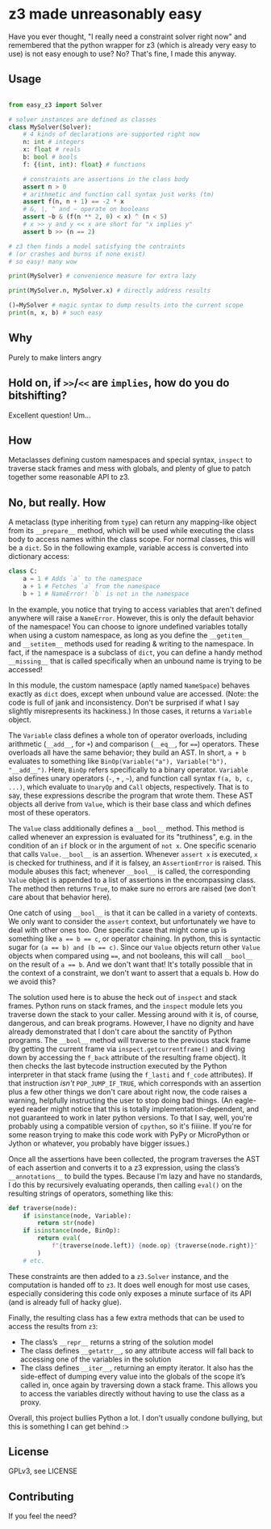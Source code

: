 # z3 made unreasonably easy

Have you ever thought, "I really need a constraint solver right now" and
remembered that the python wrapper for z3 (which is already very easy to use)
is not easy enough to use? No? That's fine, I made this anyway.

## Usage

```py

from easy_z3 import Solver

# solver instances are defined as classes 
class MySolver(Solver):
    # 4 kinds of declarations are supported right now
    n: int # integers
    x: float # reals
    b: bool # bools
    f: {(int, int): float} # functions

    # constraints are assertions in the class body
    assert n > 0
    # arithmetic and function call syntax just works (tm)
    assert f(n, n + 1) == -2 * x
    # &, |, ^ and ~ operate on booleans
    assert ~b & (f(n ** 2, 0) < x) ^ (n < 5)
    # x >> y and y << x are short for "x implies y"
    assert b >> (n == 2)

# z3 then finds a model satisfying the contraints
# (or crashes and burns if none exist)
# so easy! many wow

print(MySolver) # convenience measure for extra lazy

print(MySolver.n, MySolver.x) # directly address results

()=MySolver # magic syntax to dump results into the current scope
print(n, x, b) # such easy
```

## Why

Purely to make linters angry

## Hold on, if `>>`/`<<` are `implies`, how do you do bitshifting?

Excellent question! Um... 

## How

Metaclasses defining custom namespaces and special syntax, `inspect` to traverse stack frames and mess with globals, and plenty of glue to patch together some reasonable API to z3.

## No, but really. How

A metaclass (type inheriting from `type`) can return any mapping-like object from its `__prepare__` method, which will be used while executing the class body to access names within the class scope. For normal classes, this will be a `dict`. So in the following example, variable access is converted into dictionary access:

```py
class C:
    a = 1 # Adds `a` to the namespace
    a + 1 # Fetches `a` from the namespace
    b + 1 # NameError! `b` is not in the namespace
```

In the example, you notice that trying to access variables that aren't defined anywhere will raise a `NameError`. However, this is only the default behavior of the namespace! You can choose to ignore undefined variables totally when using a custom namespace, as long as you define the `__getitem__` and `__setitem__` methods used for reading & writing to the namespace. In fact, if the namespace is a subclass of `dict`, you can define a handy method `__missing__` that is called specifically when an unbound name is trying to be accessed!

In this module, the custom namespace (aptly named `NameSpace`) behaves exactly as `dict` does, except when unbound value are accessed. (Note: the code is full of jank and inconsistency. Don't be surprised if what I say slightly misrepresents its hackiness.) In those cases, it returns a `Variable` object.

The `Variable` class defines a whole ton of operator overloads, including arithmetic (`__add__`, for `+`) and comparison (`__eq__`, for `==`) operators. These overloads all have the same behavior; they build an AST. In short, `a + b` evaluates to something like `BinOp(Variable("a"), Variable("b"), "__add__")`. Here, `BinOp` refers specifically to a binary operator. `Variable` also defines unary operators (`-`, `+` , `~`), and function call syntax `f(a, b, c, ...)`, which evaluate to `UnaryOp` and `Call` objects, respectively. That is to say, these expressions describe the program that wrote them. These AST objects all derive from `Value`, which is their base class and which defines most of these operators.

The `Value` class additionally defines a `__bool__` method. This method is called whenever an expression is evaluated for its "truthiness", e.g. in the condition of an `if` block or in the argument of `not x`. One specific scenario that calls `Value.__bool__` is an assertion. Whenever `assert x` is executed, `x` is checked for truthiness, and if it is falsey, an `AssertionError` is raised. This module abuses this fact; whenever `__bool__` is called, the corresponding `Value` object is appended to a list of assertions in the encompassing class. The method then returns `True`, to make sure no errors are raised (we don't care about that behavior here).

One catch of using `__bool__` is that it can be called in a variety of contexts. We only want to consider the `assert` context, but unfortunately we have to deal with other ones too. One specific case that might come up is something like `a == b == c`, or operator chaining. In python, this is syntactic sugar for `(a == b) and (b == c)`. Since our `Value` objects return other `Value` objects when compared using `==`, and not booleans, this will call `__bool__` on the result of `a == b`. And we don't want that! It's totally possible that in the context of a constraint, we don't want to assert that a equals b. How do we avoid this?

The solution used here is to abuse the heck out of `inspect` and stack frames. Python runs on stack frames, and the `inspect` module lets you traverse down the stack to your caller. Messing around with it is, of course, dangerous, and can break programs. However, I have no dignity and have already demonstrated that I don't care about the sanctity of Python programs. The `__bool__` method will traverse to the previous stack frame (by getting the current frame via `inspect.getcurrentframe()` and diving down by accessing the `f_back` attribute of the resulting frame object). It then checks the last bytecode instruction executed by the Python interpreter in that stack frame (using the `f_lasti` and `f_code` attributes). If that instruction *isn't* `POP_JUMP_IF_TRUE`, which corresponds with an assertion plus a few other things we don't care about right now, the code raises a warning, helpfully instructing the user to stop doing bad things. (An eagle-eyed reader might notice that this is totally implementation-dependent, and not guaranteed to work in later python versions. To that I say, well, you're probably using a compatible version of `cpython`, so it's fiiiine. If you're for some reason trying to make this code work with PyPy or MicroPython or Jython or whatever, you probably have bigger issues.)

Once all the assertions have been collected, the program traverses the AST of each assertion and converts it to a z3 expression, using the class’s `__annotations__` to build the types. Because I’m lazy and have no standards, I do this by recursively evaluating operands, then calling `eval()` on the resulting strings of operators, something like this:

```py
def traverse(node):
    if isinstance(node, Variable):
        return str(node)
    if isinstance(node, BinOp):
        return eval(
            f"{traverse(node.left)} {node.op} {traverse(node.right)}"
        )
    # etc.
```

These constraints are then added to a `z3.Solver` instance, and the computation is handed off to `z3`. It does well enough for most use cases, especially considering this code only exposes a minute surface of its API (and is already full of hacky glue). 

Finally, the resulting class has a few extra methods that can be used to access the results from `z3`:

* The class’s `__repr__` returns a string of the solution model
* The class defines `__getattr__`, so any attribute access will fall back to accessing one of the variables in the solution
* The class defines `__iter__`, returning an empty iterator. It also has the side-effect of dumping every value into the globals of the scope it’s called in, once again by traversing down a stack frame. This allows you to access the variables directly without having to use the class as a proxy.

Overall, this project bullies Python a lot. I don’t usually condone bullying, but this is something I can get behind :>

## License

GPLv3, see LICENSE

## Contributing

If you feel the need?

